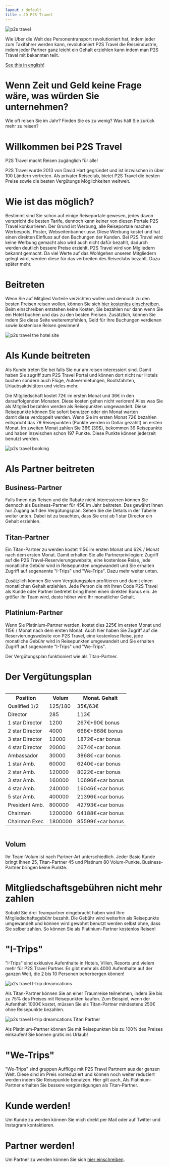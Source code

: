 ```yaml
---
layout : default
title : JD P2S Travel
---
```


<img class="d-block w-100 img-fluid" src="/assets/FrontPage/P2S.png" alt="p2s travel">

<p class="intro">Wie Uber die Welt des Personentransport revolutioniert hat, indem jeder zum Taxifahrer werden kann, revolutioniert P2S Travel die Reiseindustrie, indem jeder Partner ganz leicht ein Gehalt erziehlen kann indem man P2S Travel mit bekannten teilt.</p>

[See this in english!](https://jdtravelp2s.github.io/index-english)

# Wenn Zeit und Geld keine Frage wäre, was würden Sie unternehmen?

Wie oft reisen Sie im Jahr? Finden Sie es zu wenig? Was hält Sie zurück mehr zu reisen?

# Willkommen bei P2S Travel

P2S Travel macht Reisen zugänglich für alle! 

P2S Travel wurde 2013 von David Hart gegründet und ist inzwischen in über 100 Ländern vertreten. Als privater Reiseclub, bietet P2S Travel die besten Preise sowie die besten Vergütungs Möglichkeiten weltweit. 

# Wie ist das möglich?

Bestimmt sind Sie schon auf einige Reiseportale gewesen, jedes davon verspricht die besten Tarife, dennoch kann keiner von diesen Portale P2S Travel konkurrieren. Der Grund ist Werbung, alle Reiseportale machen Werbespots, Poster, Webseitenbanner usw. Diese Werbung kostet und hat einen direkten Einfluss auf den Buchungen der Kunden. Bei P2S Travel wird keine Werbung gemacht also wird auch nicht dafür bezahlt, dadurch werden deutlich bessere Preise erziehlt. P2S Travel wird von Migliedern bekannt gemacht. Da viel Werte auf das Wohlgehen unseren Mitgliedern gelegt wird, werden diese für das verbreiten des Reiseclubs bezahlt. Dazu später mehr.

# Beitreten

Wenn Sie auf Mitglied Vorteile verzichten wollen und dennoch zu den besten Preisen reisen wollen, können Sie sich [hier kostenlos einschreiben](https://thehotelsite.com/jdp2stravel). Beim einschreiben entstehen keine Kosten, Sie bezahlen nur dann wenn Sie ein Hotel buchen und das zu den besten Preisen. Zusätzlich, können Sie indem Sie diese Seite weiterempfehlen, Geld für Ihre Buchungen verdienen sowie kostenlose Reisen gewinnen! 

<img class="d-block w-100 img-fluid" src="/assets/FrontPage/thehotelsite.png" alt="p2s travel the hotel site">

# Als Kunde beitreten

Als Kunde treten Sie bei falls Sie nur am reisen interessiert sind. Damit haben Sie zugriff zum P2S Travel Portal und können dort nicht nur Hotels buchen sondern auch Flüge, Autovermietungen, Bootsfahrten, Urlaubsaktivitäten und vieles mehr. 

Die Mitgliedschaft kostet 72€ im ersten Monat und 36€ in den darauffolgenden Monaten. Diese kosten gehen nicht verloren! Alles was Sie als Mitglied bezahlen werden als Reisepunkten umgewandelt. Diese Reisepunkte können Sie sofort benutzen oder ein Monat warten  
damit diese verdoppelt werden. Wenn Sie im ersten Monat 72€ bezahlen entspricht das 79 Reisepunkten (Punkte werden in Dollar gezählt) im ersten Monat. Im zweiten Monat zahlen Sie 36€ (39$), bekommen 39 Reisepunkte und haben inzwischen schon 197 Punkte. Diese Punkte können jederzeit benutzt werden.

<img class="d-block w-100 img-fluid" src="/assets/FrontPage/P2SBooking.png" alt="p2s travel booking">

# Als Partner beitreten

## Business-Partner

Falls Ihnen das Reisen und die Rabate nicht interessieren können Sie dennoch als Business-Partner für 45€ im Jahr beitreten. Das gewährt Ihnen nur Zugang auf den Vergütungsplan. Sehen Sie die Details in der Tabelle weiter unten. Dabei ist zu beachten, dass Sie erst ab 1 star Director ein Gehalt erziehlen.

## Titan-Partner

Ein Titan-Partner zu werden kostet 115€ im ersten Monat und 62€ / Monat nach dem ersten Monat. Damit erhalten Sie alle Partnerprivilegien: Zugriff auf die P2S Travel-Reservierungswebsite, eine kostenlose Reise, jede monatliche Gebühr wird in Reisepunkten umgewandelt und Sie erhalten Zugriff auf sogenannte "I-Trips" und "We-Trips". Dazu mehr weiter unten.

Zusätzlich können Sie vom Vergütungsplan profitieren und damit einen monatlichen Gehalt erziehlen. Jede Person die mit Ihren Code P2S Travel als Kunde oder Partner beitretet bring Ihnen einen direkten Bonus ein. Je größer Ihr Team wird, desto höher wird Ihr monatlicher Gehalt. 

## Platinium-Partner

Wenn Sie Platinium-Partner werden, kostet dies 225€ im ersten Monat und 115€ / Monat nach dem ersten Monat. Auch hier haben Sie Zugriff auf die Reservierungswebsite von P2S Travel, eine kostenlose Reise, jede monatliche Gebühr wird in Reisepunkten umgewandelt und Sie erhalten Zugriff auf sogenannte "I-Trips" und "We-Trips". 

Der Vergütungsplan funktioniert wie als Titan-Partner.

# Der Vergütungsplan

<div style="overflow-x:auto;">
    <table>
    <tr>
    <th class="tg-0lax">Position</th>
    <th class="tg-0lax">Volum</th>
    <th class="tg-0lax">Monat. Gehalt</th>
    </tr>
    <tr>
    <td class="tg-0lax">Qualified 1/2</td>
    <td class="tg-0lax">125/180</td>
    <td class="tg-0lax">35€/63€</td>
    </tr>
    <tr>
    <td class="tg-0lax">Director</td>
    <td class="tg-0lax">285<br></td>
    <td class="tg-0lax">113€</td>
    </tr>
    <tr>
    <td class="tg-0lax">1 star Director</td>
    <td class="tg-0lax">1200<br></td>
    <td class="tg-0lax">267€+90€ bonus</td>
    </tr>
    <tr>
    <td class="tg-0lax">2 star Director</td>
    <td class="tg-0lax">4000<br></td>
    <td class="tg-0lax">668€+668€ bonus</td>
    </tr>
    <tr>
    <td class="tg-0lax">3 star Director</td>
    <td class="tg-0lax">12000</td>
    <td class="tg-0lax">1872€+car bonus</td>
    </tr>
    <tr>
    <td class="tg-0lax">4 star Director</td>
    <td class="tg-0lax">20000</td>
    <td class="tg-0lax">2674€+car bonus</td>
    </tr>
    <tr>
    <td class="tg-0lax">Ambassador</td>
    <td class="tg-0lax">30000</td>
    <td class="tg-0lax">3868€+car bonus</td>
    </tr>
    <tr>
    <td class="tg-0lax">1 star Amb.</td>
    <td class="tg-0lax">60000</td>
    <td class="tg-0lax">6240€+car bonus</td>
    </tr>
    <tr>
    <td class="tg-0lax">2 star Amb.</td>
    <td class="tg-0lax">120000</td>
    <td class="tg-0lax">8022€+car bonus</td>
    </tr>
    <tr>
    <td class="tg-0lax">3 star Amb.</td>
    <td class="tg-0lax">160000</td>
    <td class="tg-0lax">10696€+car bonus</td>
    </tr>
    <tr>
    <td class="tg-0lax">4 star Amb.</td>
    <td class="tg-0lax">240000</td>
    <td class="tg-0lax">16046€+car bonus</td>
    </tr>
    <tr>
    <td class="tg-0lax">5 star Amb.</td>
    <td class="tg-0lax">400000</td>
    <td class="tg-0lax">21396€+car bonus</td>
    </tr>
    <tr>
    <td class="tg-0lax">President Amb.</td>
    <td class="tg-0lax">800000</td>
    <td class="tg-0lax">42793€+car bonus</td>
    </tr>
    <tr>
    <td class="tg-0lax">Chairman</td>
    <td class="tg-0lax">1200000<br></td>
    <td class="tg-0lax">64188€+car bonus</td>
    </tr>
    <tr>
    <td class="tg-0lax">Chairman Exec</td>
    <td class="tg-0lax">1800000</td>
    <td class="tg-0lax">85599€+car bonus</td>
    </tr>
  </table>
</div>

## Volum

Ihr Team-Volum ist nach Partner-Art unterschiedlich. Jeder Basic Kunde bringt Ihnen 25, Titan-Partner 45 und Platinum 80 Volum-Punkte. Business-Partner bringen keine Punkte. 

# Mitgliedschaftsgebühren nicht mehr zahlen
Sobald Sie drei Teampartner eingebracht haben wird Ihre Mitgliedschaftsgebühr bezahlt. Die Gebühr wird weiterhin als Reisepunkte umgewandelt und können wird gewohnt benutzt werden selbst ohne, dass Sie selber zahlen. So können Sie als Platinium-Partner kostenlos Reisen!

# "I-Trips"

"I-Trips" sind exklusive Aufenthalte in Hotels, Villen, Resorts und vielem mehr für P2S Travel Partner. Es gibt mehr als 4000 Aufenthalte auf der ganzen Welt, die 2 bis 10 Personen beherbergen können!

<img class="d-block w-100 img-fluid" src="/assets/FrontPage/I-trip.png" alt="p2s travel I-trip dreamcations">

Als Titan-Partner können Sie an einer Traumreise teilnehmen, indem Sie bis zu 75% des Preises mit Reisepunkten kaufen. Zum Beispiel, wenn der Aufenthalt 1000€ kostet, müssen Sie als Titan-Partner mindestens 250€ ohne Reisepunkte bezahlen.

<img class="d-block w-100 img-fluid" src="/assets/FrontPage/India.jpg" alt="p2s travel I-trip dreamcations Titan Partner">

Als Platinium-Partner können Sie mit Reisepunkten bis zu 100% des Preises einkaufen! Sie können gratis ins Urlaub!

# "We-Trips"

"We-Trips" sind gruppen Aufflüge mit P2S Travel Partnern aus der ganzen Welt. Diese sind im Preis vorreduziert und können noch weiter reduziert werden indem Sie Reisepunkte benutzen. Hier gilt auch, Als Platinium-Partner erhalten Sie bessere vergünstigungen als Titan-Partner.

# Kunde werden!

Um Kunde zu werden können Sie mich direkt per Mail oder auf Twitter und Instagram kontaktieren.

# Partner werden!

Um Partner zu werden können Sie sich [hier einschreiben](https://p2stravel.com/join/jdtravelp2s).
